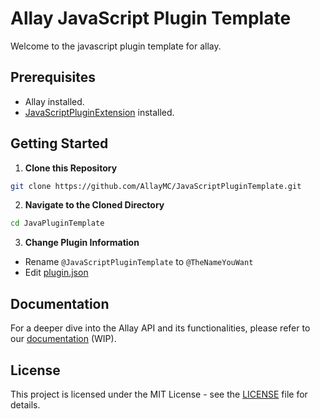 # Allay JavaScript Plugin Template

Welcome to the javascript plugin template for allay.

## Prerequisites

- Allay installed.
- [JavaScriptPluginExtension](https://github.com/AllayMC/JavaScriptPluginExtension) installed.

## Getting Started

1. **Clone this Repository**

```bash
git clone https://github.com/AllayMC/JavaScriptPluginTemplate.git
```
   
2. **Navigate to the Cloned Directory**

```bash
cd JavaPluginTemplate
```
   
3. **Change Plugin Information**

- Rename `@JavaScriptPluginTemplate` to `@TheNameYouWant`
- Edit [plugin.json](@JavaScriptPluginTemplate/plugin.json)

## Documentation

For a deeper dive into the Allay API and its functionalities, please refer to our [documentation](https://docs.allaymc.org) (WIP).

## License

This project is licensed under the MIT License - see the [LICENSE](LICENSE) file for details.